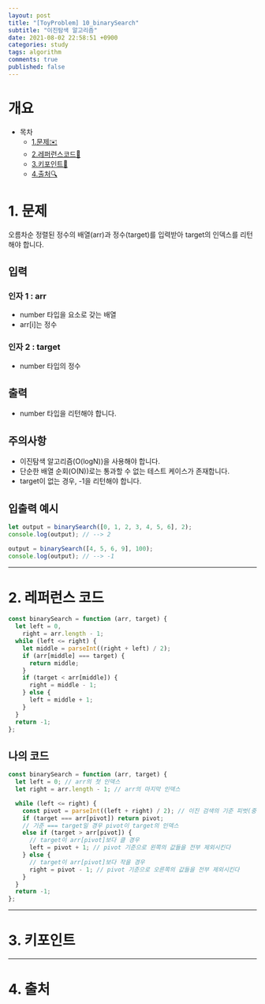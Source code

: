 ```yaml
---
layout: post
title: "[ToyProblem] 10_binarySearch"
subtitle: "이진탐색 알고리즘"
date: 2021-08-02 22:58:51 +0900
categories: study
tags: algorithm
comments: true
published: false
---
```


# 개요

- 목차
  - [1.문제✉️](#1.문제)
  - [2.레퍼런스코드🔖](#2.레퍼런스코드)
  - [3.키포인트🔐](#3.키포인트🔑)
  - [4.출처🔍](#4.출처🔍)

# 1. 문제

오름차순 정렬된 정수의 배열(arr)과 정수(target)를 입력받아 target의 인덱스를 리턴해야 합니다.

## 입력

### 인자 1 : arr

- number 타입을 요소로 갖는 배열
- arr[i]는 정수

### 인자 2 : target

- number 타입의 정수

## 출력

- number 타입을 리턴해야 합니다.

## 주의사항

- 이진탐색 알고리즘(O(logN))을 사용해야 합니다.
- 단순한 배열 순회(O(N))로는 통과할 수 없는 테스트 케이스가 존재합니다.
- target이 없는 경우, -1을 리턴해야 합니다.

## 입출력 예시

```javascript
let output = binarySearch([0, 1, 2, 3, 4, 5, 6], 2);
console.log(output); // --> 2

output = binarySearch([4, 5, 6, 9], 100);
console.log(output); // --> -1
```

---

# 2. 레퍼런스 코드

```javascript
const binarySearch = function (arr, target) {
  let left = 0,
    right = arr.length - 1;
  while (left <= right) {
    let middle = parseInt((right + left) / 2);
    if (arr[middle] === target) {
      return middle;
    }
    if (target < arr[middle]) {
      right = middle - 1;
    } else {
      left = middle + 1;
    }
  }
  return -1;
};
```

## 나의 코드

```javascript
const binarySearch = function (arr, target) {
  let left = 0; // arr의 첫 인덱스
  let right = arr.length - 1; // arr의 마지막 인덱스

  while (left <= right) {
    const pivot = parseInt((left + right) / 2); // 이진 검색의 기준 피벗(중간값)
    if (target === arr[pivot]) return pivot;
    // 기준 === target일 경우 pivot이 target의 인덱스
    else if (target > arr[pivot]) {
      // target이 arr[pivot]보다 클 경우
      left = pivot + 1; // pivot 기준으로 왼쪽의 값들을 전부 제외시킨다
    } else {
      // target이 arr[pivot]보다 작을 경우
      right = pivot - 1; // pivot 기준으로 오른쪽의 값들을 전부 제외시킨다
    }
  }
  return -1;
};
```

---

# 3. 키포인트

---

# 4. 출처

